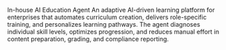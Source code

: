 In-house AI Education Agent
An adaptive AI-driven learning platform for enterprises that automates curriculum creation, delivers role-specific training, and personalizes learning pathways. The agent diagnoses individual skill levels, optimizes progression, and reduces manual effort in content preparation, grading, and compliance reporting.

